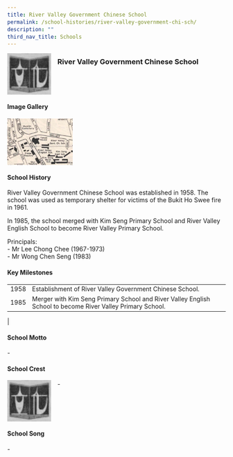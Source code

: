 ```yaml
---
title: River Valley Government Chinese School
permalink: /school-histories/river-valley-government-chi-sch/
description: ""
third_nav_title: Schools
---
```

<img src="/images/rivervallygovtsch1.png" style="width:20%;margin-right:15px;" align = "left">

### **River Valley Government Chinese School**

<br clear="left">

#### **Image Gallery**

<p><a href="https://staging.d1yxymztqoj7qn.amplifyapp.com/images/rivervallygovtsch2.jpg">  
<img src="/images/rivervallygovtsch2.jpg" style="width:30%;margin-right:15px;" align = "left">
</a></p>

<br clear="left">

#### **School History**
River Valley Government Chinese School was established in 1958. The school was used as temporary shelter for victims of the Bukit Ho Swee fire in 1961.  
  
In 1985, the school merged with Kim Seng Primary School and River Valley English School to become River Valley Primary School.

Principals:<br>
\- Mr Lee Chong Chee (1967-1973)<br>
\- Mr Wong Chen Seng (1983)

#### **Key Milestones**

|  |  |
|:---:|---|
| 1958 | Establishment of River Valley Government Chinese School. |
| 1985 | Merger with Kim Seng Primary School and River Valley English School to become River Valley Primary School. |
|

#### **School Motto**
\-

#### **School Crest**
<img src="/images/rivervallygovtsch1.png" style="width:20%;margin-right:15px;" align = "left">

\-

<br clear="left">

#### **School Song**
\-
